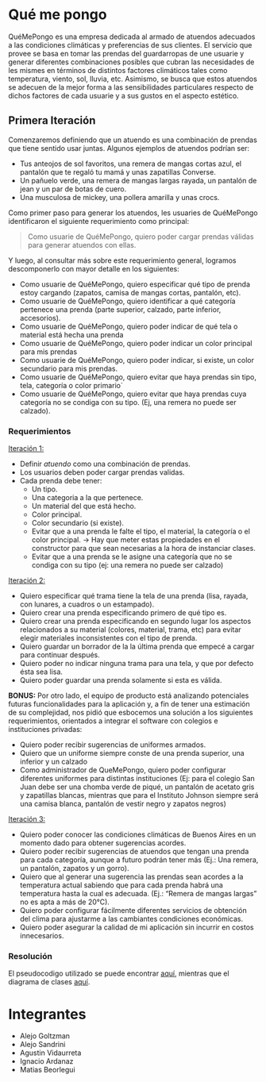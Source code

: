 # Qué me pongo

QuéMePongo es una empresa dedicada al armado de atuendos adecuados a las condiciones climáticas y preferencias de sus 
clientes. El servicio que provee se basa en tomar las prendas del guardarropas de une usuarie y generar diferentes 
combinaciones posibles que cubran las necesidades de les mismes en términos de distintos factores climáticos tales como
temperatura, viento, sol, lluvia, etc. Asimismo, se busca que estos atuendos se adecuen de la mejor forma a las 
sensibilidades particulares respecto de dichos factores de cada usuarie y a sus gustos en el aspecto estético.

## Primera Iteración

Comenzaremos definiendo que un atuendo es una combinación de prendas que tiene sentido usar juntas. Algunos ejemplos de 
atuendos podrían ser:
- Tus anteojos de sol favoritos, una remera de mangas cortas azul, el pantalón que te regaló tu mamá y unas zapatillas 
  Converse.
- Un pañuelo verde, una remera de mangas largas rayada, un pantalón de jean y un par de botas de cuero.
- Una musculosa de mickey, una pollera amarilla y unas crocs.

Como primer paso para generar los atuendos, les usuaries de QuéMePongo identificaron el siguiente requerimiento como 
principal:

> Como usuarie de QuéMePongo, quiero poder cargar prendas válidas para generar atuendos con ellas.

Y luego, al consultar más sobre este requerimiento general, logramos descomponerlo con mayor detalle en los siguientes:
- Como usuarie de QuéMePongo, quiero especificar qué tipo de prenda estoy cargando (zapatos, camisa de mangas cortas,
  pantalón, etc).
- Como usuarie de QuéMePongo, quiero identificar a qué categoría pertenece una prenda (parte superior, calzado, parte
  inferior, accesorios).
- Como usuarie de QuéMePongo, quiero poder indicar de qué tela o material está hecha una prenda
- Como usuarie de QuéMePongo, quiero poder indicar un color principal para mis prendas
- Como usuarie de QuéMePongo, quiero poder indicar, si existe, un color secundario para mis prendas.
- Como usuarie de QuéMePongo, quiero evitar que haya prendas sin tipo, tela, categoría o color primario`
- Como usuarie de QuéMePongo, quiero evitar que haya prendas cuya categoría no se condiga con su tipo.
  (Ej, una remera no puede ser calzado).

### Requerimientos

<u>Iteración 1:</u>
- Definir _atuendo_ como una combinación de prendas.
- Los usuarios deben poder cargar prendas validas.
- Cada prenda debe tener: 
  * Un tipo.
  * Una categoria a la que pertenece.
  * Un material del que está hecho.
  * Color principal.
  * Color secundario (si existe).
  * Evitar que a una prenda le falte el tipo, el material, la categoría o el color principal. -> Hay que meter estas 
  propiedades en el constructor para que sean necesarias a la hora de instanciar clases.
  * Evitar que a una prenda se le asigne una categoría que no se condiga con su tipo
    (ej: una remera no puede ser calzado)

<u>Iteración 2:</u>
- Quiero especificar qué trama tiene la tela de una prenda (lisa, rayada, con lunares, 
  a cuadros o un estampado).
- Quiero crear una prenda especificando primero de qué tipo es.
- Quiero crear una prenda especificando en segundo lugar los aspectos relacionados a su 
  material (colores, material, trama, etc) para evitar elegir materiales inconsistentes con el tipo de prenda.
- Quiero guardar un borrador de la la última prenda que empecé a cargar para continuar 
  después.
- Quiero poder no indicar ninguna trama para una tela, y que por defecto ésta sea lisa.
- Quiero poder guardar una prenda solamente si esta es válida.

__BONUS:__ Por otro lado, el equipo de producto está analizando potenciales futuras funcionalidades para la aplicación 
y, a fin de tener una estimación de su complejidad, nos pidió que esbocemos una solución a los siguientes 
requerimientos, orientados a integrar el software con colegios e instituciones privadas:
- Quiero poder recibir sugerencias de uniformes armados.
- Quiero que un uniforme siempre conste de una prenda superior, una inferior y un calzado
- Como administrador de QueMePongo, quiero poder configurar diferentes uniformes para distintas instituciones 
  (Ej: para el colegio San Juan debe ser una chomba verde de piqué, un pantalón de acetato gris y zapatillas blancas, 
  mientras que para el Instituto Johnson siempre será una camisa blanca, pantalón de vestir negro y zapatos negros)

<u>Iteración 3:</u>
- Quiero poder conocer las condiciones climáticas de Buenos Aires en un momento dado para obtener sugerencias acordes.
- Quiero poder recibir sugerencias de atuendos que tengan una prenda para cada categoría, aunque a futuro podrán tener más (Ej.: Una remera, un pantalón, zapatos y un gorro).
- Quiero que al generar una sugerencia las prendas sean acordes a la temperatura actual sabiendo que para cada prenda habrá una temperatura hasta la cual es adecuada. (Ej.: “Remera de mangas largas” no es apta a más de 20°C).
- Quiero poder configurar fácilmente diferentes servicios de obtención del clima para ajustarme a las cambiantes condiciones económicas.
- Quiero poder asegurar la calidad de mi aplicación sin incurrir en costos innecesarios. 




### Resolución

El pseudocodigo utilizado se puede encontrar [aquí](pseudocodigo.java), mientras que el diagrama de 
clases [aquí](out/diagrama/QMP2.png).

# Integrantes

- Alejo Goltzman
- Alejo Sandrini
- Agustin Vidaurreta
- Ignacio Ardanaz
- Matias Beorlegui